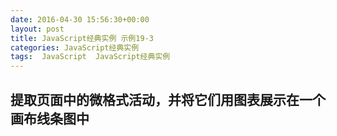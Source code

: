 ```yaml
---
date: 2016-04-30 15:56:30+00:00
layout: post
title: JavaScript经典实例 示例19-3
categories: JavaScript经典实例
tags:  JavaScript  JavaScript经典实例
---
```

提取页面中的微格式活动，并将它们用图表展示在一个画布线条图中
----------------

<html>
    <head>
        <title>Microformats</title>
        <script type="text/javascript">
            window.onload = function() {
                var events = document.querySelectorAll('[class="vevent"]'),
                    v = events,
                    days = new Array();
                
                for (var i = 0; i < events.length; i++) {
                    var dstart = events[i].querySelectorAll('[class="dtstart"]'),
                        dt;
                    
                    if (dstart[0].tagName === 'SPAN') {
                        if (dstart[0].textContent) {
                            dt = dstart[0].textContent;
                        } else {
                            dt = dstart[0].innerText;
                        }
                    } else if (dstart[0].tagName === 'ABBR') {
                        dt = dstart[0].title;
                    }
                    
                    var day = parseInt(dt.split('-')[2]);
                    
                    days.push(day);
                }
                
                var ctx = document.getElementById('calendar').getContext('2d');
                
                // 绘制
                days.sort(function(a, b) {return a - b});
                ctx.fillStyle = 'red';
                ctx.strokeStyle = 'black';
                ctx.beginPath();
                ctx.moveTo(0, 100);
                ctx.lineTo(280, 100);
                ctx.stroke();
                
                for (var i = 0; i < days.length; i++) {
                    var x1 = days[i] * 10,
                        t1 = 70,
                        x2 = 5,
                        t2 = 30;
                    ctx.fillRect(x1, t1, x2, t2);
                }
                
            }
            
        </script>
    </head>
    <body>
        <div>
            <p>
                <span class="vevent">
                    <span class="summary">Monkey Play Time</span>
                    on <span class="dtstart">2010-02-05</span>
                    at <span class="location">St. Louis Zoo</span>
                </span>
            </p>
        </div>
        <div class="vevent">
            <abbr class="dtstart" title="2010-02-25">February 25th</abbr>
            <abbr class="dtend" title="2010-02-26"> 2010</abbr>
            <span class="summary">Event</span>
        </div>
        <p>
            <span class="vevent">
                <span class="summary">Tiger Feeding</span>
                on <span class="dtstart">2010-02-10</span>
                at <span class="location">St. Louis Zoo</span>
            </span>
        </p>
        <p>
            <span class="vevent">
                <span class="summary">Penguin Swimming</span>
                on <span class="dtstart">2010-02-10</span>
                at <span class="location">St. Louis Zoo</span>
            </span>
        </p>
        <div class="vevent">
            <abbr class="dtstart" title="2010-02-19">February 19th</abbr>
            <abbr class="dtend" title="2010-02-26"> 2010</abbr>
            <span class="summary">Sea Lion Show</span>
        </div>
        <canvas id="calendar" style="width: 600px; height: 100px; margin: 10px;">
            <p>Dates</p>
        </canvas>
    </body>
</html>

源码如下：

{% highlight html linenos %}
<!DOCTYPE html>
<html>
    <head>
        <title>Microformats</title>
        <script type="text/javascript">
            window.onload = function() {
                var events = document.querySelectorAll('[class="vevent"]'),
                    v = events,
                    days = new Array();
                
                for (var i = 0; i < events.length; i++) {
                    var dstart = events[i].querySelectorAll('[class="dtstart"]'),
                        dt;
                    
                    if (dstart[0].tagName === 'SPAN') {
                        if (dstart[0].textContent) {
                            dt = dstart[0].textContent;
                        } else {
                            dt = dstart[0].innerText;
                        }
                    } else if (dstart[0].tagName === 'ABBR') {
                        dt = dstart[0].title;
                    }
                    
                    var day = parseInt(dt.split('-')[2]);
                    
                    days.push(day);
                }
                
                var ctx = document.getElementById('calendar').getContext('2d');
                
                // 绘制
                days.sort(function(a, b) {return a - b});
                ctx.fillStyle = 'red';
                ctx.strokeStyle = 'black';
                ctx.beginPath();
                ctx.moveTo(0, 100);
                ctx.lineTo(280, 100);
                ctx.stroke();
                
                for (var i = 0; i < days.length; i++) {
                    var x1 = days[i] * 10,
                        t1 = 70,
                        x2 = 5,
                        t2 = 30;
                    ctx.fillRect(x1, t1, x2, t2);
                }
                
            }
            
        </script>
    </head>
    <body>
        <div>
            <p>
                <span class="vevent">
                    <span class="summary">Monkey Play Time</span>
                    on <span class="dtstart">2010-02-05</span>
                    at <span class="location">St. Louis Zoo</span>
                </span>
            </p>
        </div>
        <div class="vevent">
            <abbr class="dtstart" title="2010-02-25">February 25th</abbr>
            <abbr class="dtend" title="2010-02-26"> 2010</abbr>
            <span class="summary">Event</span>
        </div>
        <p>
            <span class="vevent">
                <span class="summary">Tiger Feeding</span>
                on <span class="dtstart">2010-02-10</span>
                at <span class="location">St. Louis Zoo</span>
            </span>
        </p>
        <p>
            <span class="vevent">
                <span class="summary">Penguin Swimming</span>
                on <span class="dtstart">2010-02-10</span>
                at <span class="location">St. Louis Zoo</span>
            </span>
        </p>
        <div class="vevent">
            <abbr class="dtstart" title="2010-02-19">February 19th</abbr>
            <abbr class="dtend" title="2010-02-26"> 2010</abbr>
            <span class="summary">Sea Lion Show</span>
        </div>
        <canvas id="calendar" style="width: 600px; height: 100px; margin: 10px;">
            <p>Dates</p>
        </canvas>
    </body>
</html>
{% endhighlight %}
